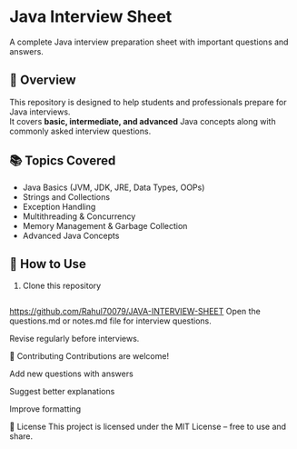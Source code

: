 # Java Interview Sheet  

A complete Java interview preparation sheet with important questions and answers.  

## 📌 Overview  
This repository is designed to help students and professionals prepare for Java interviews.  
It covers **basic, intermediate, and advanced** Java concepts along with commonly asked interview questions.  

## 📚 Topics Covered  
- Java Basics (JVM, JDK, JRE, Data Types, OOPs)  
- Strings and Collections  
- Exception Handling  
- Multithreading & Concurrency  
- Memory Management & Garbage Collection  
- Advanced Java Concepts  

## 🚀 How to Use  
1. Clone this repository  
   ```bash
  https://github.com/Rahul70079/JAVA-INTERVIEW-SHEET
Open the questions.md or notes.md file for interview questions.

Revise regularly before interviews.

🤝 Contributing
Contributions are welcome!

Add new questions with answers

Suggest better explanations

Improve formatting

📜 License
This project is licensed under the MIT License – free to use and share.
